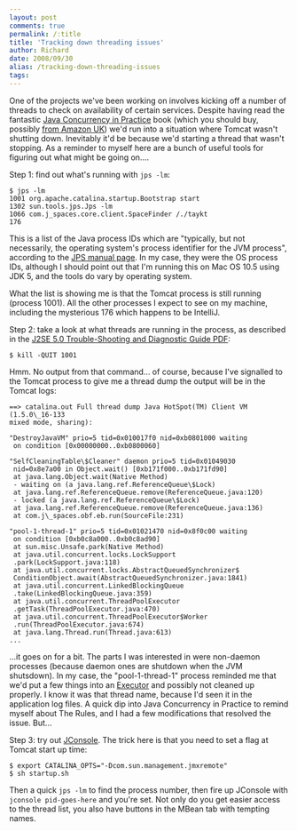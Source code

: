 ```yaml
---
layout: post
comments: true
permalink: /:title
title: 'Tracking down threading issues'
author: Richard
date: 2008/09/30
alias: /tracking-down-threading-issues
tags:
---
```


One of the projects we've been working on involves kicking off a number
of threads to check on availability of certain services. Despite having
read the fantastic [Java Concurrency in Practice][] book (which you
should buy, possibly [from Amazon UK][]) we'd run into a situation where
Tomcat wasn't shutting down. Inevitably it'd be because we'd starting a
thread that wasn't stopping. As a reminder to myself here are a bunch of
useful tools for figuring out what might be going on....

Step 1: find out what's running with `jps -lm`:


    $ jps -lm
    1001 org.apache.catalina.startup.Bootstrap start
    1302 sun.tools.jps.Jps -lm
    1066 com.j_spaces.core.client.SpaceFinder /./taykt
    176 


This is a list of the Java process IDs which are "typically, but not
necessarily, the operating system's process identifier for the JVM
process", according to the [JPS manual page][]. In my case, they were
the OS process IDs, although I should point out that I'm running this on
Mac OS 10.5 using JDK 5, and the tools do vary by operating system.

What the list is showing me is that the Tomcat process is still running
(process 1001). All the other processes I expect to see on my machine,
including the mysterious 176 which happens to be IntelliJ.

Step 2: take a look at what threads are running in the process, as
described in the [J2SE 5.0 Trouble-Shooting and Diagnostic Guide
PDF][]:


    $ kill -QUIT 1001 


Hmm. No output from that command... of course, because I've signalled to
the Tomcat process to give me a thread dump the output will be in the
Tomcat logs:


	==> catalina.out Full thread dump Java HotSpot(TM) Client VM
	(1.5.0\_16-133 
	mixed mode, sharing):
	
	"DestroyJavaVM" prio=5 tid=0x010017f0 nid=0xb0801000 waiting 
	 on condition [0x00000000..0xb0800060]
	
	"SelfCleaningTable\$Cleaner" daemon prio=5 tid=0x01049030 
	 nid=0x8e7a00 in Object.wait() [0xb171f000..0xb171fd90]
	 at java.lang.Object.wait(Native Method)
	 - waiting on (a java.lang.ref.ReferenceQueue\$Lock)
	 at java.lang.ref.ReferenceQueue.remove(ReferenceQueue.java:120)
	 - locked (a java.lang.ref.ReferenceQueue\$Lock)
	 at java.lang.ref.ReferenceQueue.remove(ReferenceQueue.java:136)
	 at com.j\_spaces.obf.eb.run(SourceFile:231)
	
	"pool-1-thread-1" prio=5 tid=0x01021470 nid=0x8f0c00 waiting
	 on condition [0xb0c8a000..0xb0c8ad90]
	 at sun.misc.Unsafe.park(Native Method)
	 at java.util.concurrent.locks.LockSupport
	 .park(LockSupport.java:118)
	 at java.util.concurrent.locks.AbstractQueuedSynchronizer$
	 ConditionObject.await(AbstractQueuedSynchronizer.java:1841)
	 at java.util.concurrent.LinkedBlockingQueue
	 .take(LinkedBlockingQueue.java:359)
	 at java.util.concurrent.ThreadPoolExecutor
	 .getTask(ThreadPoolExecutor.java:470)
	 at java.util.concurrent.ThreadPoolExecutor$Worker
	 .run(ThreadPoolExecutor.java:674)
	 at java.lang.Thread.run(Thread.java:613)
	...


...it goes on for a bit. The parts I was interested in were non-daemon
processes (because daemon ones are shutdown when the JVM shutsdown). In
my case, the "pool-1-thread-1" process reminded me that we'd put a few
things into an [Executor][] and possibly not cleaned up properly. I know
it was that thread name, because I'd seen it in the application log
files. A quick dip into Java Concurrency in Practice to remind myself
about The Rules, and I had a few modifications that resolved the issue.
But...

Step 3: try out [JConsole][]. The trick here is that you need to set a
flag at Tomcat start up time:


    $ export CATALINA_OPTS="-Dcom.sun.management.jmxremote"
    $ sh startup.sh


Then a quick `jps -lm` to find the process number, then fire up JConsole
with `jconsole pid-goes-here` and you're set. Not only do you get easier
access to the thread list, you also have buttons in the MBean tab with
tempting names.


  [Java Concurrency in Practice]: http://www.javaconcurrencyinpractice.com/
  [from Amazon UK]: https://www.amazon.co.uk/dp/0321349601?tag=richarddallaway&camp=1406&creative=6394&linkCode=as1&creativeASIN=0321349601&adid=1WQS7WWCW5S75PR2MJNY
  [JPS manual page]: http://java.sun.com/j2se/1.5.0/docs/tooldocs/share/jps.html
  [J2SE 5.0 Trouble-Shooting and Diagnostic Guide PDF]: http://java.sun.com/j2se/1.5/pdf/jdk50_ts_guide.pdf
  [Executor]: http://java.sun.com/j2se/1.5.0/docs/api/java/util/concurrent/Executor.html
  [JConsole]: http://java.sun.com/developer/technicalArticles/J2SE/jconsole.html

